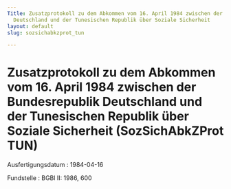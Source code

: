 ```yaml
---
Title: Zusatzprotokoll zu dem Abkommen vom 16. April 1984 zwischen der Bundesrepublik
  Deutschland und der Tunesischen Republik über Soziale Sicherheit
layout: default
slug: sozsichabkzprot_tun

---
```


# Zusatzprotokoll zu dem Abkommen vom 16. April 1984 zwischen der Bundesrepublik Deutschland und der Tunesischen Republik über Soziale Sicherheit (SozSichAbkZProt TUN)

Ausfertigungsdatum
:   1984-04-16

Fundstelle
:   BGBl II: 1986, 600

